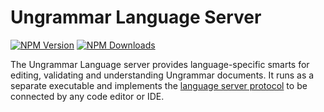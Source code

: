 # Ungrammar Language Server

[![NPM Version](https://img.shields.io/npm/v/ungrammar-languageserver.svg)](https://npmjs.org/package/ungrammar-languageserver)
[![NPM Downloads](https://img.shields.io/npm/dm/ungrammar-languageserver.svg)](https://npmjs.org/package/ungrammar-languageserver)

The Ungrammar Language server provides language-specific smarts for editing,
validating and understanding Ungrammar documents. It runs as a separate
executable and implements the [language server
protocol](https://microsoft.github.io/language-server-protocol/overview) to be
connected by any code editor or IDE.

